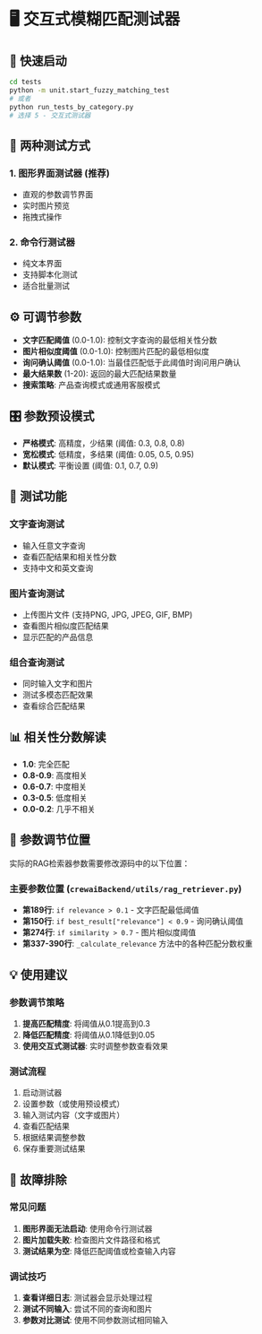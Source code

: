 # 🖥️ 交互式模糊匹配测试器

## 🚀 快速启动

```bash
cd tests
python -m unit.start_fuzzy_matching_test
# 或者
python run_tests_by_category.py
# 选择 5 - 交互式测试器
```

## 🎯 两种测试方式

### 1. 图形界面测试器 (推荐)
- 直观的参数调节界面
- 实时图片预览
- 拖拽式操作

### 2. 命令行测试器
- 纯文本界面
- 支持脚本化测试
- 适合批量测试

## ⚙️ 可调节参数

- **文字匹配阈值** (0.0-1.0): 控制文字查询的最低相关性分数
- **图片相似度阈值** (0.0-1.0): 控制图片匹配的最低相似度  
- **询问确认阈值** (0.0-1.0): 当最佳匹配低于此阈值时询问用户确认
- **最大结果数** (1-20): 返回的最大匹配结果数量
- **搜索策略**: 产品查询模式或通用客服模式

## 🎛️ 参数预设模式

- **严格模式**: 高精度，少结果 (阈值: 0.3, 0.8, 0.8)
- **宽松模式**: 低精度，多结果 (阈值: 0.05, 0.5, 0.95)  
- **默认模式**: 平衡设置 (阈值: 0.1, 0.7, 0.9)

## 🧪 测试功能

### 文字查询测试
- 输入任意文字查询
- 查看匹配结果和相关性分数
- 支持中文和英文查询

### 图片查询测试  
- 上传图片文件 (支持PNG, JPG, JPEG, GIF, BMP)
- 查看图片相似度匹配结果
- 显示匹配的产品信息

### 组合查询测试
- 同时输入文字和图片
- 测试多模态匹配效果
- 查看综合匹配结果

## 📊 相关性分数解读

- **1.0**: 完全匹配
- **0.8-0.9**: 高度相关
- **0.6-0.7**: 中度相关
- **0.3-0.5**: 低度相关
- **0.0-0.2**: 几乎不相关

## 🔧 参数调节位置

实际的RAG检索器参数需要修改源码中的以下位置：

### 主要参数位置 (`crewaiBackend/utils/rag_retriever.py`)
- **第189行**: `if relevance > 0.1` - 文字匹配最低阈值
- **第150行**: `if best_result["relevance"] < 0.9` - 询问确认阈值  
- **第274行**: `if similarity > 0.7` - 图片相似度阈值
- **第337-390行**: `_calculate_relevance` 方法中的各种匹配分数权重

## 💡 使用建议

### 参数调节策略
1. **提高匹配精度**: 将阈值从0.1提高到0.3
2. **降低匹配精度**: 将阈值从0.1降低到0.05
3. **使用交互式测试器**: 实时调整参数查看效果

### 测试流程
1. 启动测试器
2. 设置参数（或使用预设模式）
3. 输入测试内容（文字或图片）
4. 查看匹配结果
5. 根据结果调整参数
6. 保存重要测试结果

## 🐛 故障排除

### 常见问题
1. **图形界面无法启动**: 使用命令行测试器
2. **图片加载失败**: 检查图片文件路径和格式
3. **测试结果为空**: 降低匹配阈值或检查输入内容

### 调试技巧
1. **查看详细日志**: 测试器会显示处理过程
2. **测试不同输入**: 尝试不同的查询和图片
3. **参数对比测试**: 使用不同参数测试相同输入